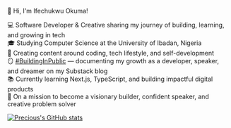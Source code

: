 👋 Hi, I'm Ifechukwu Okuma!  

💻 Software Developer & Creative sharing my journey of building, learning, and growing in tech  
🎓 Studying Computer Science at the University of Ibadan, Nigeria  
🎥 Creating content around coding, tech lifestyle, and self-development  
🪞 [#BuildingInPublic](https://ifechukwuokuma.substack.com/) — documenting my growth as a developer, speaker, and dreamer on my Substack blog  
📚 Currently learning Next.js, TypeScript, and building impactful digital products  
🌸 On a mission to become a visionary builder, confident speaker, and creative problem solver

<!-- GitHub stats -->
[![Precious's GitHub stats](https://github-readme-stats.vercel.app/api?username=ifechukwuokuma&show_icons=true&theme=tokyonight)](https://github.com/anuraghazra/github-readme-stats)


